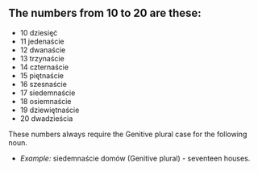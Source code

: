 ## The numbers from 10 to 20 are these:

*   10 dziesięć
*   11 jedenaście
*   12 dwanaście
*   13 trzynaście
*   14 czternaście
*   15 piętnaście
*   16 szesnaście
*   17 siedemnaście
*   18 osiemnaście
*   19 dziewiętnaście
*   20 dwadzieścia

These numbers always require the Genitive plural case for the following noun.

*   _Example:_ siedemnaście domów (Genitive plural) - seventeen houses.